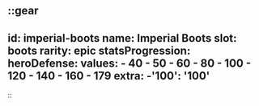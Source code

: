 ::gear
---
id: imperial-boots
name: Imperial Boots
slot: boots
rarity: epic
statsProgression:
  heroDefense:
    values:
      - 40
      - 50
      - 60
      - 80
      - 100
      - 120
      - 140
      - 160
      - 179
    extra:
      -'100': '100'
---
::
